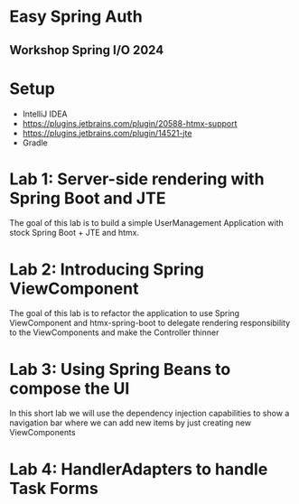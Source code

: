 # Easy Spring Auth


## Workshop Spring I/O 2024


# Setup

- IntelliJ IDEA
- https://plugins.jetbrains.com/plugin/20588-htmx-support
- https://plugins.jetbrains.com/plugin/14521-jte
- Gradle
# Lab 1: Server-side rendering with Spring Boot and JTE

The goal of this lab is to build a simple UserManagement Application with stock Spring Boot + JTE and htmx.

# Lab 2: Introducing Spring ViewComponent

The goal of this lab is to refactor the application to use Spring ViewComponent and htmx-spring-boot to delegate rendering responsibility to the ViewComponents and make the Controller thinner

# Lab 3: Using Spring Beans to compose the UI

In this short lab we will use the dependency injection capabilities to show a navigation bar where we can add new items by just creating new ViewComponents

# Lab 4: HandlerAdapters to handle Task Forms

